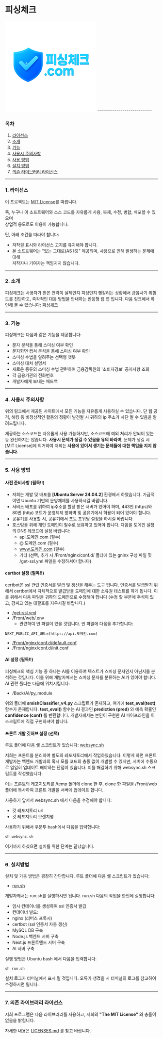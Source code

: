 # 피싱체크
 <img src="/Logos/logo-192.png" width="300" height="300"/>
----------------------------

### 목차
 1. [라이선스](#1-라이선스)
 2. [소개](#2-소개)
 3. [기능](#3-기능)
 4. [사용시 주의사항](#4-사용시-주의사항)
 5. [사용 방법](#5-사용-방법)
 6. [설치 방법](#6-설치방법)
 7. [의존 라이브러리 라이선스](#7-의존-라이브러리-라이선스)

-----------------------------


### 1. 라이선스

이 프로젝트는 [MIT License](./LICENSE)를 따릅니다.  

즉, 누구나 이 소프트웨어와 소스 코드를 자유롭게 사용, 복제, 수정, 병합, 배포할 수 있으며  
상업적 용도로도 이용이 가능합니다.  

단, 아래 조건을 따라야 합니다:
- 저작권 표시와 라이선스 고지를 유지해야 합니다.  
- 본 소프트웨어는 "있는 그대로(AS IS)" 제공되며, 사용으로 인해 발생하는 문제에 대해  
  저작자나 기여자는 책임지지 않습니다.


---------------------


### 2. 소개

피싱체크는 사용자가 받은 연락이 실제인지 피싱인지 헷갈리는 상황에서 금융사기 위험도를 진단하고, 즉각적인 대응 방법을 안내하는 반응형 웹 앱 입니다.
다음 링크에서 확인해 볼 수 있습니다: [피싱체크](https://피싱체크.com)


------------------


### 3. 기능

피싱체크는 다음과 같은 기능을 제공합니다:
- 문자 분석을 통해 스미싱 여부 확인
- 문자화면 캡쳐 분석을 통해 스미싱 여부 확인
- 스미싱 수법을 알려주는 선택형 챗봇
- 스미싱 대처 설명서
- 새로운 종류의 스미싱 수법 관련하여 금융감독원의 '소비자경보' 공지사항 조회
- 각 금융기관의 전화번호
- 개발자에게 보내는 패드백


--------------------


### 4. 사용시 주의사항

위의 링크에서 제공된 사이트에서 모든 기능을 자유롭게 사용하실 수 있습니다. 단 웹 공격, 해킹 등 비정상적인 활동의 정황이 발견될 시 귀하의 ip 주소가 차단 될 수 있음을 알려드립니다.

제공하는 소스코드는 자유롭게 사용 가능하지만, 소스코드에 예외 처리가 안되어 있는 등 완전하지는 않습니다. __사용시 문제가 생길 수 있음을 유의 바라며__, 문제가 생길 시 [MIT License]에 의거하여 저희는 __사용에 있어서 생기는 문제들에 대한 책임을 지지 않습니다.__


---------------


### 5. 사용 방법

#### 사전 준비사항 (필독!!)
- 저희는 개발 및 배포를 __[Ubuntu Server 24.04.2]__ 환경에서 하였습니다. 가급적이면 Ubuntu 기반의 운영체제를 사용하시길 바랍니다.
- 서비스 배포를 위하여 ip주소를 할당 받은 서버가 있어야 하며, 443번 (https)와 80번 (http) 포트가 운영체제 방화벽 및 공유기에서 허용이 되어 있어야 합니다. 
- 공유기를 사용할 시, 공유기에서 포트 포워딩 설정을 하시길 바랍니다.
- 호스팅을 위해 개인 도메인이 필수로 보유하고 있어야 합니다. 다음을 도메인 설정의 DNS 레코드에 설정 바랍니다:
  - api.도메인.com (필수)
  - @.도메인.com (필수)
  - www.도메인.com (필수)
  - 기타 (선택, 추가 시 /Front/nginx/conf.d/ 폴더에 있는 gninx 구성 파일 및 /get-ssl.yml 파일을 수정하셔야 합니다)


#### certbot 설정 (필독!!)

certbot은 ssl 관련 인증서를 발급 및 갱신을 해주는 도구 입니다. 인증서를 발급받기 위해서 certbot에서 자체적으로 발급받을 도메인에 대한 소유권 테스트를 하게 됩니다. 이를 위해서 다음 파일을 귀하의 도메인으로 수정해야 합니다 (수정 할 부분에 주석이 있고, 감싸고 있는 대괄호를 지우시길 바랍니다.)
 - [/get-ssl.yml](./get-ssl.yml)
 - /Front/web/.env 
   - 관련하여 빈 파일이 있을 것입니다. 빈 파일에 다음을 추가합니다:
```
NEXT_PUBLIC_API_URL=[https://api.도메인.com]
```
 - [/Front/nginx/conf.d/default.conf](./Front/nginx/conf.d/default.conf)
 - [/Front/nginx/conf.d/init.conf](./Front/nginx/conf.d/init.conf)


#### AI 설정 (필독!!)

피싱체크의 핵심 기능 중 하나는 AI를 이용하여 텍스트가 스미싱 문자인지 아닌지를 분석하는 것입니다. 이를 위해 개발자꼐서는 스미싱 문자를 분류하는 AI가 있어야 합니다. AI 관련 폴더는 다음에 위치시킵니다:
 - /Back/AI/py_module

위의 폴더에 __smishClassifier_v4.py__ 스크립트가 존재하고, 여기에 __test_eval(text)__ 함수가 존재합니다. __test_eval()__ 함수는 AI 결과인 __prediction (pred)__ 와 예측 확률인 __confidence (conf)__ 를 반환합니다. 개발자께서는 본인이 구현한 AI 파이프라인을 이 스크립트에 직접 구현하셔야 합니다.


#### 프론트 개발 깃허브 설정 (선택)

루트 폴더에 다음 쉘 스크립트가 있습니다: [websync.sh](./websync.sh)

저희는 프론트를 분리하여 별도의 레포지토리에서 작업하였습니다. 이렇게 하면 프론트 개발자는 백엔드 개발과의 혹시 모를 코드의 충동 없이 개발할 수 있지만, 서버에 수동으로 일일히 업데이트 해야하는 단점이 있습니다. 이를 해결하기 위해 websync.sh 스크립트를 작성했습니다.

이는 프론트의 레포지토리를 /temp 폴더에 clone 한 후, clone 한 파일을 /Front/web 폴더에 복사하여 프론트 개발을 서버에 업데이트 합니다.

사용하기 앞서서 websync.sh 에서 다음을 수정해야 합니다:
 - 깃 레포지토리 url
 - 깃 레포지토리 브랜치명

사용하기 위해서 우분투 bash에서 다음을 입력합니다:

```
sh websync.sh
```


여기까지 하셨으면 설치를 위한 단계는 끝났습니다.


-------------------------


### 6. 설치방법

설치 및 가동 방법은 굉장히 간단합니다. 루트 폴더에 다음 쉘 스크립트가 있습니다:
 - [run.sh](./run.sh)


개발자께서는 run.sh를 실행하시면 됩니다. run.sh 다음의 작업을 한번에 실행합니다:

 - 임시 컨테이너를 생성하여 ssl 인증서 발급
 - 컨테이너 빌드:
  - nginx (리버스 프록시)
  - certbot (ssl 인증서 자동 갱신)
  - MySQL DB 구축
  - Node.js 백엔드 서버 구축
  - Next.js 프론트엔드 서버 구축
  - AI 서버 구축

실행 방법은 Ubuntu bash 에서 다음을 입력합니다:

```
sh run.sh
```

설치 로그가 터미널에서 표시 될 것입니다. 오류가 생겼을 시 터미널의 로그를 참고하여 수정하시면 됩니다.


-----------


### 7. 의존 라이브러리 라이선스

저희 프로그램은 다음 라이브러리를 사용하고, 저희의 __"The MIT License"__ 와 충돌이 없음을 밝힙니다.

자세한 내용은 [LICENSES.md](/LICENSES.md) 를 참고 바랍니다.



